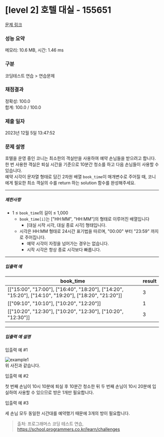 # [level 2] 호텔 대실 - 155651 

[문제 링크](https://school.programmers.co.kr/learn/courses/30/lessons/155651) 

### 성능 요약

메모리: 10.6 MB, 시간: 1.46 ms

### 구분

코딩테스트 연습 > 연습문제

### 채점결과

정확성: 100.0<br/>합계: 100.0 / 100.0

### 제출 일자

2023년 12월 5일 13:47:52

### 문제 설명

<p>호텔을 운영 중인 코니는 최소한의 객실만을 사용하여 예약 손님들을 받으려고 합니다. 한 번 사용한 객실은 퇴실 시간을 기준으로 10분간 청소를 하고 다음 손님들이 사용할 수 있습니다.<br>
예약 시각이 문자열 형태로 담긴 2차원 배열&nbsp;<code>book_time</code>이 매개변수로 주어질 때, 코니에게 필요한 최소 객실의 수를 return 하는 solution 함수를 완성해주세요.</p>

<hr>

<h5>제한사항</h5>

<ul>
<li>1 ≤ <code>book_time</code>의 길이 ≤ 1,000

<ul>
<li><code>book_time[i]</code>는 ["HH:MM", "HH:MM"]의 형태로 이루어진 배열입니다

<ul>
<li>[대실 시작 시각, 대실 종료 시각] 형태입니다.</li>
</ul></li>
<li>시각은 HH:MM 형태로 24시간 표기법을 따르며, "00:00" 부터 "23:59" 까지로 주어집니다.

<ul>
<li>예약 시각이 자정을 넘어가는 경우는 없습니다.</li>
<li>시작 시각은 항상 종료 시각보다 빠릅니다.</li>
</ul></li>
</ul></li>
</ul>

<hr>

<h5>입출력 예</h5>
<table class="table">
        <thead><tr>
<th>book_time</th>
<th>result</th>
</tr>
</thead>
        <tbody><tr>
<td>[["15:00", "17:00"], ["16:40", "18:20"], ["14:20", "15:20"], ["14:10", "19:20"], ["18:20", "21:20"]]</td>
<td>3</td>
</tr>
<tr>
<td>[["09:10", "10:10"], ["10:20", "12:20"]]</td>
<td>1</td>
</tr>
<tr>
<td>[["10:20", "12:30"], ["10:20", "12:30"], ["10:20", "12:30"]]</td>
<td>3</td>
</tr>
</tbody>
      </table>
<hr>

<h5>입출력 예 설명</h5>

<p>입출력 예 #1</p>

<p><img src="https://user-images.githubusercontent.com/62426665/199907266-561e3b75-84eb-4da1-930c-a6ac8fa82a79.png" title="" alt="example1"><br>
위 사진과 같습니다.</p>

<p>입출력 예 #2</p>

<p>첫 번째 손님이 10시 10분에 퇴실 후 10분간 청소한 뒤 두 번째 손님이 10시 20분에 입실하여 사용할 수 있으므로 방은 1개만 필요합니다.</p>

<p>입출력 예 #3</p>

<p>세 손님 모두 동일한 시간대를 예약했기 때문에 3개의 방이 필요합니다.</p>


> 출처: 프로그래머스 코딩 테스트 연습, https://school.programmers.co.kr/learn/challenges